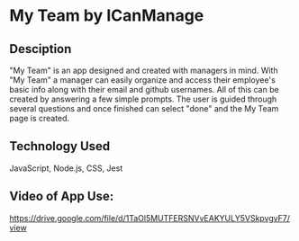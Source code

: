 # My Team by ICanManage

## Desciption
"My Team" is an app designed and created with managers in mind. With "My Team" a manager can easily organize and access their employee's basic info along with their email and github usernames. All of this can be created by answering a few simple prompts. The user is guided through several questions and once finished can select "done" and the My Team page is created. 

## Technology Used
JavaScript, Node.js, CSS, Jest

## Video of App Use:
https://drive.google.com/file/d/1TaOl5MUTFERSNVvEAKYULY5VSkpvgvF7/view 
